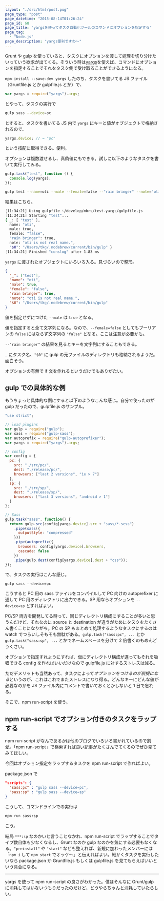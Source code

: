 ```yaml
---
layout: "./src/html/post.pug"
page_type: "post"
page_datetime: "2015-08-14T01:26:24"
page_id: 68
page_title: "yargsを使ってタスク自動化ツールのコマンドにオプションを指定する"
page_tag:
  - "Node.js"
page_description: "yargs便利ですわ〜"
---
```


Grunt や gulp を使っていると、タスクにオプションを渡して処理を切り分けたいっていう欲求が出てくる。そういう時は[yargs](https://www.npmjs.com/package/yargs)を使えば、コマンドにオプションを指定することでそれをタスク側で受け取ることができるようになる。

`npm install --save-dev yargs` したのち、タスクを書いてる JS ファイル（Gruntfile.js とか gulpfile.js とか）で、

```javascript
var yargs = require("yargs").argv;
```

とやって、タスクの実行で

```bash
gulp sass --device=pc
```

とすると、タスクを書いてる JS 内で `yargs` にキーと値がオブジェクトで格納されるので、

```javascript
yargs.device; // → "pc"
```

という按配に取得できる。便利。

オプションは複数渡せるし、真偽値にもできる。試しに以下のようなタスクを書いて実行してみる。

```javascript
gulp.task("test", function () {
  console.log(yargs);
});
```

```bash
gulp test --name=oti --male --female=false --"rain bringer" --note="oti is not real name."
```

結果はこちら。

```bash
[11:34:21] Using gulpfile ~/develop/mbrs/test-yargs/gulpfile.js
[11:34:21] Starting "test"...
{ _: [ "test" ],
  name: "oti",
  male: true,
  female: "false",
  "rain bringer": true,
  note: "oti is not real name.",
  "$0": "/Users/tkg/.nodebrew/current/bin/gulp" }
[11:34:21] Finished "conslog" after 1.83 ms
```

`yargs` に渡されたオブジェクトにいろいろ入る。見づらいので整形。

```json
{
  "_": ["test"],
  "name": "oti",
  "male": true,
  "female": "false",
  "rain bringer": true,
  "note": "oti is not real name.",
  "$0": "/Users/tkg/.nodebrew/current/bin/gulp"
}
```

値を指定せずにつけた `--male` は `true` となる。

値を指定すると全て文字列になる。なので、`--female=false` としてもブーリアンの `false` にはならず文字列の `"false"` となる。ここは注意が必要かも。

`--"rain bringer"` の結果を見るとキーを文字列にすることもできる。

`_` にタスク名、`"$0"` に gulp の元ファイルのディレクトリも格納されるようだ。面白そう。

オプションの有無で if 文を作れるというだけでもありがたい。

## gulp での具体的な例

もうちょっと具体的な例にすると以下のようなこんな感じ。自分で使ったのが gulp だったので、gulpfile.js のサンプル。

```javascript
"use strict";

// load plugins
var gulp = require("gulp");
var sass = require("gulp-sass");
var autoprefix = require("gulp-autoprefixer");
var yargs = require("yargs").argv;

// config
var config = {
  pc: {
    src: "./src/pc/",
    dest: "./release/pc/",
    browsers: ["last 2 versions", "ie > 7"]
  },
  sp: {
    src: "./src/sp/",
    dest: "./release/sp/",
    browsers: ["last 3 versions", "android > 1"]
  }
};

// Sass
gulp.task("sass", function() {
  return gulp.src(config[yargs.device].src + "sass/*.scss")
    .pipe(sass({
      outputStyle: "compressed"
    }))
    .pipe(autoprefix({
      browsers: config[yargs.device].browsers,
      cascade: false
    })
    .pipe(gulp.dest(config[yargs.device].dest + "css"));
});
```

で、タスクの実行はこんな感じ。

```baash
gulp sass --device=pc
```

こうすると PC 用の sass ファイルをコンパイルして PC 向けの autoprefixer に通して PC 用のディレクトリに出力できる。SP 用ならオプションを `--device=sp` とすればよい。

PC/SP 両方を開発してる時って、同じディレクトリ構成にすることが多いと思うんだけど、それなのに source と destination が違うがためにタスクをたくさん書くことになりがち。PC の SP もまとめて処理するようなタスクにするのは watch でつらいしそもそも無駄がある。`gulp.task("sass:pc", ...` とか `gulp.task("sass:sp", ...` とかでネームスペースを分けて 2 倍書くのもめんどうくさい。

オプションで指定すれようにすれば、仮にディレクトリ構成が違ってもそれを吸収できる config を作ればいいだけなので gulpfile.js に対するストレスは減る。

ただデメリットも当然あって、タスクによって*オプションをつけるのが前提になる*というのが、これはこれでまたストレスになり得る。どんなキーにどんな値が必要なのかを JS ファイル内にコメントで書いておくとかしないと 1 日で忘れる。

そこで、npm run-script を使う。

## npm run-script でオプション付きのタスクをラップする

npm run-script がなんであるかは他のブログでいろいろ書かれているので割愛。「npm run-script」で検索すれば良い記事がたくさんでてくるのでぜひ見てみてほしい。

今回はオプション指定をラップするタスクを npm run-script で作ればよい。

package.json で

```json
"scripts": {
  "sass:pc" : "gulp sass --device=pc",
  "sass:sp" : "gulp sass --device=sp"
}
```

こうして、コマンドラインでの実行は

```bash
npm run sass:sp
```

こう。

結局 `***:sp` なのかいと言うことなかれ、npm run-script でラップすることでタイプ数自体も少なくなるし、Grunt なのか gulp なのかを気にする必要もなくなる。`"preinstall"` や `"start"` なども整えれば、新規に加わったメンバーには「`npm i` して `npm start` でオッケ〜」と伝えればよい。細かくタスクを実行したいなら package.json か Gruntfile.js もしくは gulpfile.js を見てもらえばいいという具合になる。

---

yargs を使って npm run-script の良さがわかった。僕はそんなに Grunt/gulp に消耗してはいないつもりだったのだけど、どうやらちゃんと消耗していたらしい。

